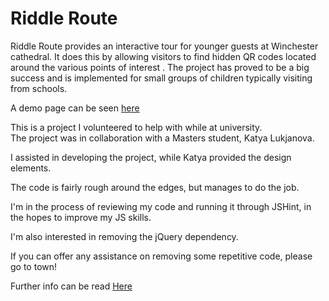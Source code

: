 # Riddle Route

Riddle Route provides an interactive tour for younger guests at Winchester cathedral.
It does this by allowing visitors to find hidden QR codes located around the various points of interest
.
The project has proved to be a big success and is implemented for small groups of children typically visiting from schools.

A demo page can be seen [here](http://woodiwiss.me/riddleRouteMap/responsive/)

This is a project I volunteered to help with while at university.  
The project was in collaboration with a Masters student, Katya Lukjanova.

I assisted in developing the project, while Katya provided the design elements.

The code is fairly rough around the edges, but manages to do the job.

I'm in the process of reviewing my code and running it through JSHint, in the hopes to improve my JS skills.

I'm also interested in removing the jQuery dependency.

If you can offer any assistance on removing some repetitive code, please go to town!

Further info can be read [Here](http://woodiwiss.me/blog/2012/04/11/riddle-route/)